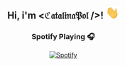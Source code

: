 <div align="center">
<h2> Hi, i'm <ℭ𝔞𝔱𝔞𝔩𝔦𝔫𝔞𝔓𝔬𝔩 />! <img src="https://github.com/ABSphreak/ABSphreak/blob/master/gifs/Hi.gif" width="30px"></h2>
</div>

<div align="center">

### Spotify Playing 🎧
[![Spotify](https://novatorem.bgstatic.vercel.app/api/spotify)](https://open.spotify.com/user/21evsm5rg6epn24c6knbnjhoi?si=717adebb0c75450e)
